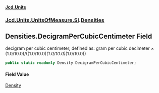 #### [Jcd.Units](index.md 'index')
### [Jcd.Units.UnitsOfMeasure.SI](Jcd.Units.UnitsOfMeasure.SI.md 'Jcd.Units.UnitsOfMeasure.SI').[Densities](Densities.md 'Jcd.Units.UnitsOfMeasure.SI.Densities')

## Densities.DecigramPerCubicCentimeter Field

decigram per cubic centimeter, defined as: gram per cubic decimeter × (1.0/10.0)/((1.0/10.0)*(1.0/10.0)*(1.0/10.0))

```csharp
public static readonly Density DecigramPerCubicCentimeter;
```

#### Field Value
[Density](Density.md 'Jcd.Units.UnitTypes.Density')